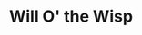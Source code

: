 ---
title: Will O' the Wisp
year: 1936
opening_date: 1936-03-03
closing_date: 
layout: productions
image:
image_caption:
image_credit:
playbill: 
category: 
details:
  Theatre: Theatre Jacksonville
  Venue: Little Theatre
cast:
  The White-Faced Girl: Helen Anders
  The Irish Maid: June Stoy
  The Poet's Wife: Kathleen Godshalk
  The Country Woman: Louise Bowden
crew:
  Director: Marion Hendry
  Props: Marion Hendry
  Staging: Frances Blackwell
---